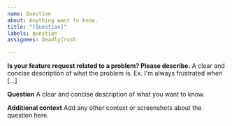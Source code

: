 ```yaml
---
name: Question
about: Anything want to know.
title: "[Question]"
labels: question
assignees: DeadlyCrush

---
```


**Is your feature request related to a problem? Please describe.**
A clear and concise description of what the problem is. Ex. I'm always frustrated when [...]

**Question**
A clear and concise description of what you want to know.

**Additional context**
Add any other context or screenshots about the question here.
